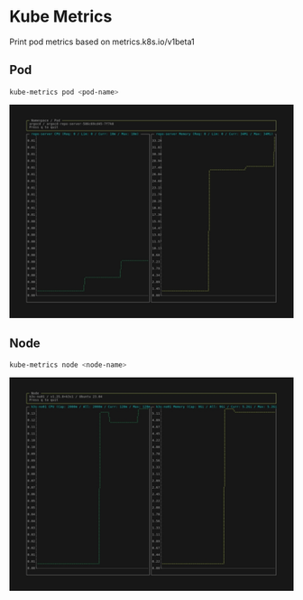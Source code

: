 # Kube Metrics

Print pod metrics based on metrics.k8s.io/v1beta1

## Pod

```bash
kube-metrics pod <pod-name>
```

[![pod.gif](docs/pod.png)](docs/pod.gif)

## Node

```bash
kube-metrics node <node-name>
```

[![node.gif](docs/node.png)](docs/node.gif)
